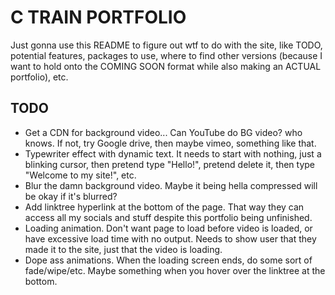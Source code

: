 # C TRAIN PORTFOLIO
Just gonna use this README to figure out wtf to do with the site, like TODO, potential features, packages to use, where to find other versions (because I want to hold onto the COMING SOON format while also making an ACTUAL portfolio), etc.

## TODO
- Get a CDN for background video... Can YouTube do BG video? who knows. If not, try Google drive, then maybe vimeo, something like that.
- Typewriter effect with dynamic text. It needs to start with nothing, just a blinking cursor, then pretend type "Hello!", pretend delete it, then type "Welcome to my site!", etc.
- Blur the damn background video. Maybe it being hella compressed will be okay if it's blurred?
- Add linktree hyperlink at the bottom of the page. That way they can access all my socials and stuff despite this portfolio being unfinished.
- Loading animation. Don't want page to load before video is loaded, or have excessive load time with no output. Needs to show user that they made it to the site, just that the video is loading.
- Dope ass animations. When the loading screen ends, do some sort of fade/wipe/etc. Maybe something when you hover over the linktree at the bottom.